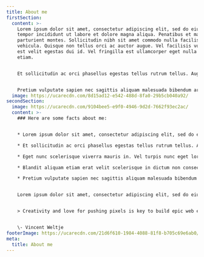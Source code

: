 ```yaml
---
title: About me
firstSection:
  content: >-
    Lorem ipsum dolor sit amet, consectetur adipiscing elit, sed do eiusmod
    tempor incididunt ut labore et dolore magna aliqua. Penatibus et magnis dis
    parturient montes. Sollicitudin nibh sit amet commodo nulla facilisi nullam
    vehicula. Quisque non tellus orci ac auctor augue. Vel facilisis volutpat
    est velit egestas dui id. Vel fringilla est ullamcorper eget nulla facilisi
    etiam.


    Et sollicitudin ac orci phasellus egestas tellus rutrum tellus. Augue eget arcu dictum varius duis at consectetur lorem. Arcu cursus euismod quis viverra nibh cras pulvinar mattis nunc. Condimentum id venenatis a condimentum vitae. Eget nunc scelerisque viverra mauris in. Vel turpis nunc eget lorem dolor sed viverra ipsum nunc. Mattis aliquam faucibus purus in massa tempor. Blandit aliquam etiam erat velit scelerisque in dictum non consectetur. Placerat orci nulla pellentesque dignissim enim sit. 


    Pretium vulputate sapien nec sagittis aliquam malesuada bibendum arcu. Varius quam quisque id diam vel quam elementum pulvinar. Tortor at auctor urna nunc id cursus. Nullam ac tortor vitae purus faucibus ornare suspendisse. Cras adipiscing enim eu turpis egestas.
  image: https://ucarecdn.com/8d15ad12-e542-488d-8fa0-29b5cb040a92/
secondSection:
  image: https://ucarecdn.com/9104bee5-e9f0-4946-9d2d-7662f93ec2ac/
  content: >-
    ### Here are some facts about me:


    * Lorem ipsum dolor sit amet, consectetur adipiscing elit, sed do eiusmod tempor incididunt ut labore et dolore magna aliqua.

    * Et sollicitudin ac orci phasellus egestas tellus rutrum tellus. Augue eget arcu dictum varius duis at consectetur lorem. Arcu cursus euismod quis viverra nibh cras pulvinar mattis nunc. Condimentum id venenatis a condimentum vitae. 

    * Eget nunc scelerisque viverra mauris in. Vel turpis nunc eget lorem dolor sed viverra ipsum nunc. Mattis aliquam faucibus purus in massa tempor. 

    * Blandit aliquam etiam erat velit scelerisque in dictum non consectetur. Placerat orci nulla pellentesque dignissim enim sit. 

    * Pretium vulputate sapien nec sagittis aliquam malesuada bibendum arcu. 


    Lorem ipsum dolor sit amet, consectetur adipiscing elit, sed do eiusmod tempor incididunt ut labore et dolore magna aliqua. Penatibus et magnis dis parturient montes. 


    > Creativity and love for pushing pixels is key to build epic web experienced that blow people’s minds.


    \- Vincent Weltje
footerImage: https://ucarecdn.com/21d6f610-1984-4088-81f8-b705c69e6ab0/
meta:
  title: About me
---
```

